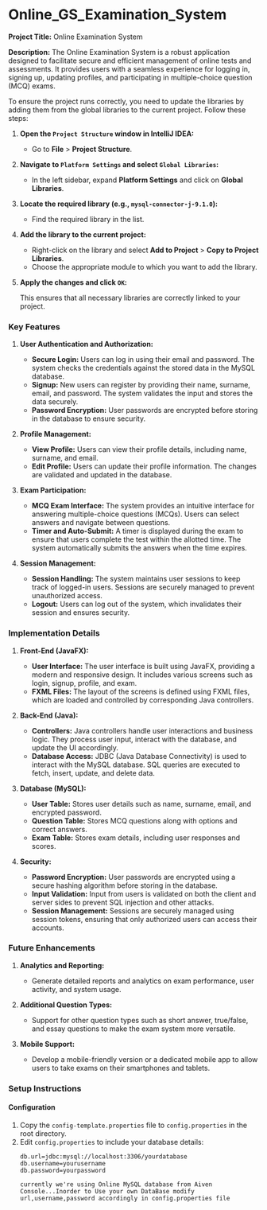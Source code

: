 # Online_GS_Examination_System
**Project Title:** Online Examination System

**Description:** 
The Online Examination System is a robust application designed to facilitate secure and efficient management of online tests and assessments. It provides users with a seamless experience for logging in, signing up, updating profiles, and participating in multiple-choice question (MCQ) exams.

To ensure the project runs correctly, you need to update the libraries by adding them from the global libraries to the current project. Follow these steps:

1. **Open the `Project Structure` window in IntelliJ IDEA:**
   - Go to **File** > **Project Structure**.

2. **Navigate to `Platform Settings` and select `Global Libraries`:**
   - In the left sidebar, expand **Platform Settings** and click on **Global Libraries**.

3. **Locate the required library (e.g., `mysql-connector-j-9.1.0`):**
   - Find the required library in the list.

4. **Add the library to the current project:**
   - Right-click on the library and select **Add to Project** > **Copy to Project Libraries**.
   - Choose the appropriate module to which you want to add the library.

5. **Apply the changes and click `OK`:**

   This ensures that all necessary libraries are correctly linked to your project.

### Key Features
1. **User Authentication and Authorization:**
   - **Secure Login:** Users can log in using their email and password. The system checks the credentials against the stored data in the MySQL database.
   - **Signup:** New users can register by providing their name, surname, email, and password. The system validates the input and stores the data securely.
   - **Password Encryption:** User passwords are encrypted before storing in the database to ensure security.

2. **Profile Management:**
   - **View Profile:** Users can view their profile details, including name, surname, and email.
   - **Edit Profile:** Users can update their profile information. The changes are validated and updated in the database.

3. **Exam Participation:**
   - **MCQ Exam Interface:** The system provides an intuitive interface for answering multiple-choice questions (MCQs). Users can select answers and navigate between questions.
   - **Timer and Auto-Submit:** A timer is displayed during the exam to ensure that users complete the test within the allotted time. The system automatically submits the answers when the time expires.

4. **Session Management:**
   - **Session Handling:** The system maintains user sessions to keep track of logged-in users. Sessions are securely managed to prevent unauthorized access.
   - **Logout:** Users can log out of the system, which invalidates their session and ensures security.

### Implementation Details

1. **Front-End (JavaFX):**
   - **User Interface:** The user interface is built using JavaFX, providing a modern and responsive design. It includes various screens such as login, signup, profile, and exam.
   - **FXML Files:** The layout of the screens is defined using FXML files, which are loaded and controlled by corresponding Java controllers.

2. **Back-End (Java):**
   - **Controllers:** Java controllers handle user interactions and business logic. They process user input, interact with the database, and update the UI accordingly.
   - **Database Access:** JDBC (Java Database Connectivity) is used to interact with the MySQL database. SQL queries are executed to fetch, insert, update, and delete data.

3. **Database (MySQL):**
   - **User Table:** Stores user details such as name, surname, email, and encrypted password.
   - **Question Table:** Stores MCQ questions along with options and correct answers.
   - **Exam Table:** Stores exam details, including user responses and scores.

4. **Security:**
   - **Password Encryption:** User passwords are encrypted using a secure hashing algorithm before storing in the database.
   - **Input Validation:** Input from users is validated on both the client and server sides to prevent SQL injection and other attacks.
   - **Session Management:** Sessions are securely managed using session tokens, ensuring that only authorized users can access their accounts.

### Future Enhancements

1. **Analytics and Reporting:**
   - Generate detailed reports and analytics on exam performance, user activity, and system usage.

2. **Additional Question Types:**
   - Support for other question types such as short answer, true/false, and essay questions to make the exam system more versatile.

3. **Mobile Support:**
   - Develop a mobile-friendly version or a dedicated mobile app to allow users to take exams on their smartphones and tablets.

### Setup Instructions

#### Configuration

1. Copy the `config-template.properties` file to `config.properties` in the root directory.
2. Edit `config.properties` to include your database details:
   ```properties
   db.url=jdbc:mysql://localhost:3306/yourdatabase
   db.username=yourusername
   db.password=yourpassword

   currently we're using Online MySQL database from Aiven Console...Inorder to Use your own DataBase modify url,username,password accordingly in config.properties file

